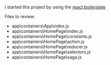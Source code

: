 <p>I started this project by using the
    <a href="https://github.com/react-boilerplate/react-boilerplate">
        react boilerplate
    </a>
</p>
<p>Files to review:</p>
<ul>
    <li>
        app\containers\App\index.js
    </li>
    <li>
        app\containers\HomePage\index.js
    </li>
    <li>
        app\containers\HomePage\constants.js
    </li>
    <li>
        app\containers\HomePage\action.js
    </li>
    <li>
        app\containers\HomePage\reducer.js
    </li>
    <li>
        app\containers\HomePage\selectors.js
    </li>
    <li>
        app\containers\HomePage\saga.js
    </li>
</ul>